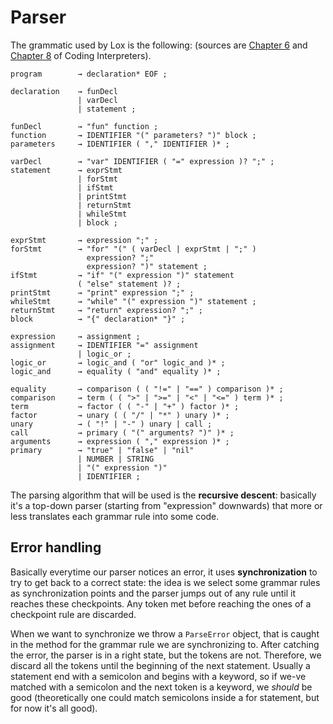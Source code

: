 # Parser

The grammatic used by Lox is the following: (sources are [Chapter 6](https://craftinginterpreters.com/parsing-expressions.html) and [Chapter 8](https://craftinginterpreters.com/statements-and-state.html) of Coding Interpreters).

```
program        → declaration* EOF ;

declaration    → funDecl
               | varDecl
               | statement ;

funDecl        → "fun" function ;
function       → IDENTIFIER "(" parameters? ")" block ;
parameters     → IDENTIFIER ( "," IDENTIFIER )* ;

varDecl        → "var" IDENTIFIER ( "=" expression )? ";" ;
statement      → exprStmt
               | forStmt
               | ifStmt
               | printStmt
               | returnStmt
               | whileStmt
               | block ;

exprStmt       → expression ";" ;
forStmt        → "for" "(" ( varDecl | exprStmt | ";" )
                 expression? ";"
                 expression? ")" statement ;
ifStmt         → "if" "(" expression ")" statement
               ( "else" statement )? ;
printStmt      → "print" expression ";" ;
whileStmt      → "while" "(" expression ")" statement ;
returnStmt     → "return" expression? ";" ;
block          → "{" declaration* "}" ;

expression     → assignment ;
assignment     → IDENTIFIER "=" assignment
               | logic_or ;
logic_or       → logic_and ( "or" logic_and )* ;
logic_and      → equality ( "and" equality )* ;

equality       → comparison ( ( "!=" | "==" ) comparison )* ;
comparison     → term ( ( ">" | ">=" | "<" | "<=" ) term )* ;
term           → factor ( ( "-" | "+" ) factor )* ;
factor         → unary ( ( "/" | "*" ) unary )* ;
unary          → ( "!" | "-" ) unary | call ;
call           → primary ( "(" arguments? ")" )* ;
arguments      → expression ( "," expression )* ;
primary        → "true" | "false" | "nil"
               | NUMBER | STRING
               | "(" expression ")"
               | IDENTIFIER ;
```

The parsing algorithm that will be used is the **recursive descent**: basically it's a top-down parser (starting from "expression" downwards) that more or less translates each grammar rule into some code.

## Error handling

Basically everytime our parser notices an error, it uses **synchronization** to try to get back to a correct state: the idea is we select some grammar rules as synchronization points and the parser jumps out of any rule until it reaches these checkpoints. Any token met before reaching the ones of a checkpoint rule are discarded.

When we want to synchronize we throw a `ParseError` object, that is caught in the method for the grammar rule we are synchronizing to. After catching the error, the parser is in a right state, but the tokens are not. Therefore, we discard all the tokens until the beginning of the next statement. Usually a statement end with a semicolon and begins with a keyword, so if we-ve matched with a semicolon and the next token is a keyword, we _should_ be good (theoretically one could match semicolons inside a for statement, but for now it's all good).
